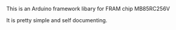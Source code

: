 This is an Arduino framework libary for FRAM chip MB85RC256V

It is pretty simple and self documenting.